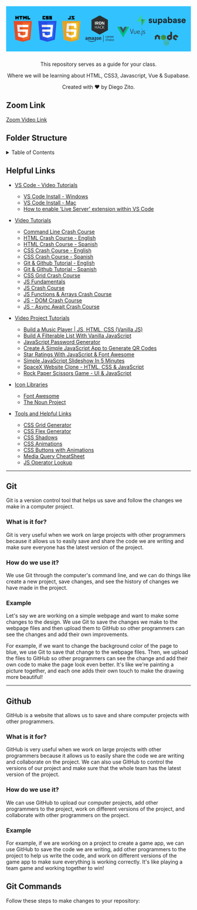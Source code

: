 <h1 align="center">
  <a href="https://github.com/dzc1/amazon-class01-apr23">
    <img src="./assets/imgs/banner.png" alt="Amazon Hybrid Class">
  </a>
</h1>
<p align="center">This repository serves as a guide for your class.</p>
<p align="center">Where we will be learning about HTML, CSS3, Javascript, Vue & Supabase.</p>
<p align="center" style="font: 16px">Created with ❤️ by Diego Zito.</p>

## Zoom Link

[Zoom Video Link](https://ironhack.zoom.us/j/98932082308)

## Folder Structure

<details>
   <summary>Table of Contents</summary>
   <ul>
      <li>
       <a href="">HTML Basics</a>
      </li>
      <li>
       <a href="">CSS Basics</a>
      </li>
      <li>
       <a href="">Javascript Basics</a>
      </li>
   </ul>
</details>

## Helpful Links

- [VS Code - Video Tutorials](#vscode-video-tutorials)

  - [VS Code Install - Windows](https://www.youtube.com/watch?v=X_Z7d04x9-E)
  - [VS Code Install - Mac](https://www.youtube.com/watch?v=5vcQAfvDsz0)
  - [How to enable 'Live Server' extension within VS Code](https://www.geeksforgeeks.org/how-to-enable-live-server-on-visual-studio-code/)

- [Video Tutorials](#video-tutorials)

  - [Command Line Crash Course](https://youtu.be/uwAqEzhyjtw)
  - [HTML Crash Course - English](https://youtu.be/UB1O30fR-EE)
  - [HTML Crash Course - Spanish](https://www.youtube.com/watch?v=rbuYtrNUxg4)
  - [CSS Crash Course - English](https://youtu.be/yfoY53QXEnI)
  - [CSS Crash Course - Spanish](https://www.youtube.com/watch?v=wZniZEbPAzk)
  - [Git & Github Tutorial - English](https://www.youtube.com/watch?v=HkdAHXoRtos)
  - [Git & Github Tutorial - Spanish](https://www.youtube.com/watch?v=vlCXdvcgiE0)
  - [CSS Grid Crash Course](https://youtu.be/0xMQfnTU6oo)
  - [JS Fundamentals](https://youtu.be/vEROU2XtPR8)
  - [JS Crash Course](https://youtu.be/hdI2bqOjy3c)
  - [JS Functions & Arrays Crash Course](https://youtu.be/rRgD1yVwIvE)
  - [JS - DOM Crash Course](https://youtu.be/0ik6X4DJKCc)
  - [JS - Async Await Crash Course](https://youtu.be/PoRJizFvM7s)

- [Video Project Tutorials](#video-project-tutorials)
  - [Build a Music Player | JS, HTML, CSS (Vanilla JS)](https://youtu.be/QTHRWGn_sJw)
  - [Build A Filterable List With Vanilla JavaScript](https://youtu.be/G1eW3Oi6uoc)
  - [JavaScript Password Generator](https://youtu.be/duNmhKgtcsI)
  - [Create A Simple JavaScript App to Generate QR Codes](https://youtu.be/qNiUlml9MDk)
  - [Star Ratings With JavaScript & Font Awesome](https://youtu.be/u3rylF3y3og)
  - [Simple JavaScript Slideshow In 5 Minutes](https://youtu.be/4YQ4svkETS0)
  - [SpaceX Website Clone - HTML, CSS & JavaScript](https://youtu.be/wryPX7KSwSc)
  - [Rock Paper Scissors Game - UI & JavaScript](https://youtu.be/WR_pWXJZiRY)
- [Icon Libraries](#icon-libraries)

  - [Font Awesome](https://fontawesome.com/)
  - [The Noun Project](https://thenounproject.com/)

- [Tools and Helpful Links](#tools)
  - [CSS Grid Generator](https://cssgrid-generator.netlify.app/)
  - [CSS Flex Generator](https://flexbox.help/)
  - [CSS Shadows](https://htmlcssfreebies.com/css-box-shadow-examples/)
  - [CSS Animations](https://animista.net/)
  - [CSS Buttons with Animations](https://htmlcssfreebies.com/pheasant-demure-buttons/)
  - [Media Query CheatSheet](https://gist.github.com/bartholomej/8415655)
  - [JS Operator Lookup](https://www.joshwcomeau.com/operator-lookup/)

<hr />

## Git

Git is a version control tool that helps us save and follow the changes we make in a computer project.

### What is it for?

Git is very useful when we work on large projects with other programmers because it allows us to easily save and share the code we are writing and make sure everyone has the latest version of the project.

### How do we use it?

We use Git through the computer's command line, and we can do things like create a new project, save changes, and see the history of changes we have made in the project.

### Example

Let's say we are working on a simple webpage and want to make some changes to the design. We use Git to save the changes we make to the webpage files and then upload them to GitHub so other programmers can see the changes and add their own improvements.

For example, if we want to change the background color of the page to blue, we use Git to save that change to the webpage files. Then, we upload the files to GitHub so other programmers can see the change and add their own code to make the page look even better. It's like we're painting a picture together, and each one adds their own touch to make the drawing more beautiful!

<hr />

## Github

GitHub is a website that allows us to save and share computer projects with other programmers.

### What is it for?

GitHub is very useful when we work on large projects with other programmers because it allows us to easily share the code we are writing and collaborate on the project. We can also use GitHub to control the versions of our project and make sure that the whole team has the latest version of the project.

### How do we use it?

We can use GitHub to upload our computer projects, add other programmers to the project, work on different versions of the project, and collaborate with other programmers on the project.

### Example

For example, if we are working on a project to create a game app, we can use GitHub to save the code we are writing, add other programmers to the project to help us write the code, and work on different versions of the game app to make sure everything is working correctly. It's like playing a team game and working together to win!

## Git Commands

Follow these steps to make changes to your repository:
